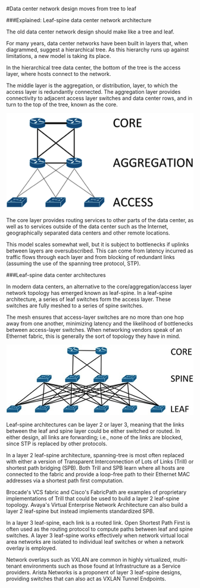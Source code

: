 #Data center network design moves from tree to leaf

###Explained: Leaf-spine data center network architecture

The old data center network design should make like a tree and leaf.

For many years, data center networks have been built in layers that, when diagrammed, suggest a hierarchical tree. As this hierarchy runs up against limitations, a new model is taking its place.

In the hierarchical tree data center, the bottom of the tree is the access layer, where hosts connect to the network.

The middle layer is the aggregation, or distribution, layer, to which the access layer is redundantly connected. The aggregation layer provides connectivity to adjacent access layer switches and data center rows, and in turn to the top of the tree, known as the core.

![](assets/sDC-CoreAggregationAccess-112513.png)

The core layer provides routing services to other parts of the data center, as well as to services outside of the data center such as the Internet, geographically separated data centers and other remote locations.

This model scales somewhat well, but it is subject to bottlenecks if uplinks between layers are oversubscribed. This can come from latency incurred as traffic flows through each layer and from blocking of redundant links (assuming the use of the spanning tree protocol, STP).

###Leaf-spine data center architectures

In modern data centers, an alternative to the core/aggregation/access layer network topology has emerged known as leaf-spine. In a leaf-spine architecture, a series of leaf switches form the access layer. These switches are fully meshed to a series of spine switches.

The mesh ensures that access-layer switches are no more than one hop away from one another, minimizing latency and the likelihood of bottlenecks between access-layer switches. When networking vendors speak of an Ethernet fabric, this is generally the sort of topology they have in mind.

![](assets/sDC-CoreSpineLeaf-112513.png)

Leaf-spine architectures can be layer 2 or layer 3, meaning that the links between the leaf and spine layer could be either switched or routed. In either design, all links are forwarding; i.e., none of the links are blocked, since STP is replaced by other protocols.

In a layer 2 leaf-spine architecture, spanning-tree is most often replaced with either a version of Transparent Interconnection of Lots of Links (Trill) or shortest path bridging (SPB). Both Trill and SPB learn where all hosts are connected to the fabric and provide a loop-free path to their Ethernet MAC addresses via a shortest path first computation.

Brocade's VCS fabric and Cisco's FabricPath are examples of proprietary implementations of Trill that could be used to build a layer 2 leaf-spine topology. Avaya's Virtual Enterprise Network Architecture can also build a layer 2 leaf-spine but instead implements standardized SPB.

In a layer 3 leaf-spine, each link is a routed link. Open Shortest Path First is often used as the routing protocol to compute paths between leaf and spine switches. A layer 3 leaf-spine works effectively when network virtual local area networks are isolated to individual leaf switches or when a network overlay is employed.

Network overlays such as VXLAN are common in highly virtualized, multi-tenant environments such as those found at Infrastructure as a Service providers. Arista Networks is a proponent of layer 3 leaf-spine designs, providing switches that can also act as VXLAN Tunnel Endpoints.
